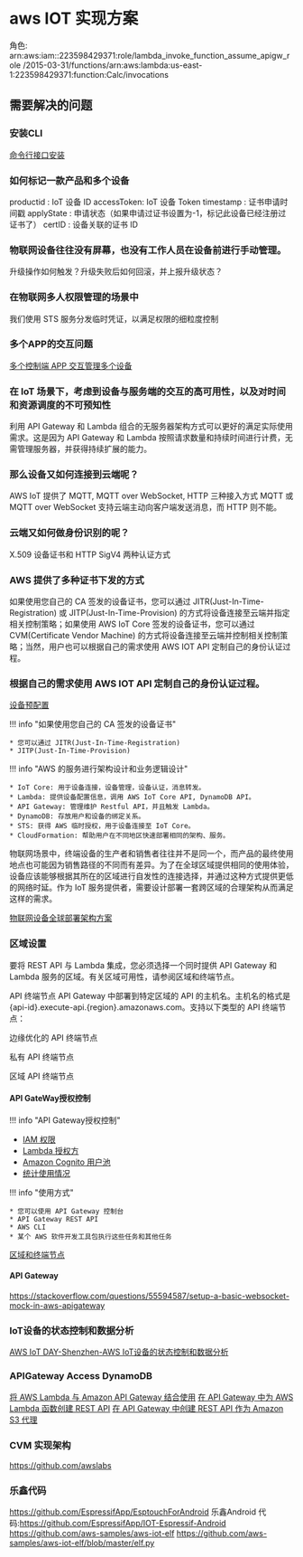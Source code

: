 # aws IOT 实现方案
角色:
arn:aws:iam::223598429371:role/lambda_invoke_function_assume_apigw_role
/2015-03-31/functions/arn:aws:lambda:us-east-1:223598429371:function:Calc/invocations

## 需要解决的问题

### 安装CLI

[命令行接口安装](https://docs.aws.amazon.com/zh_cn/cli/latest/userguide/install-macos.html)

### 如何标记一款产品和多个设备

productid : IoT 设备 ID
accessToken: IoT 设备 Token
timestamp : 证书申请时间戳
applyState : 申请状态（如果申请过证书设置为-1，标记此设备已经注册过证书了）
certID : 设备关联的证书 ID

### 物联网设备往往没有屏幕，也没有工作人员在设备前进行手动管理。

升级操作如何触发？升级失败后如何回滚，并上报升级状态？

### 在物联网多人权限管理的场景中

我们使用 STS 服务分发临时凭证，以满足权限的细粒度控制

### 多个APP的交互问题

[多个控制端 APP 交互管理多个设备](https://aws.amazon.com/cn/blogs/china/aws-iot-series-5/)
### 在 IoT 场景下，考虑到设备与服务端的交互的高可用性，以及对时间和资源调度的不可预知性

利用 API Gateway 和 Lambda 组合的无服务器架构方式可以更好的满足实际使用需求。这是因为 API Gateway 和 Lambda 按照请求数量和持续时间进行计费，无需管理服务器，并获得持续扩展的能力。

### 那么设备又如何连接到云端呢？

AWS IoT 提供了 MQTT, MQTT over WebSocket,  HTTP 三种接入方式
MQTT 或 MQTT over WebSocket 支持云端主动向客户端发送消息，而 HTTP 则不能。

### 云端又如何做身份识别的呢？

X.509 设备证书和 HTTP SigV4 两种认证方式


### AWS 提供了多种证书下发的方式

如果使用您自己的 CA 签发的设备证书，您可以通过 JITR(Just-In-Time-Registration) 或 JITP(Just-In-Time-Provision) 的方式将设备连接至云端并指定相关控制策略；如果使用 AWS IoT Core 签发的设备证书，您可以通过 CVM(Certificate Vendor Machine) 的方式将设备连接至云端并控制相关控制策略；当然，用户也可以根据自己的需求使用 AWS IOT API 定制自己的身份认证过程。

### 根据自己的需求使用 AWS IOT API 定制自己的身份认证过程。

[设备预配置](https://docs.aws.amazon.com/zh_cn/iot/latest/developerguide/iot-provision.html)

!!! info "如果使用您自己的 CA 签发的设备证书"

    * 您可以通过 JITR(Just-In-Time-Registration)
    * JITP(Just-In-Time-Provision)

!!! info "AWS 的服务进行架构设计和业务逻辑设计"

    * IoT Core: 用于设备连接，设备管理，设备认证，消息转发。
    * Lambda: 提供设备配置信息，调用 AWS IoT Core API, DynamoDB API。
    * API Gateway: 管理维护 Restful API，并且触发 Lambda。
    * DynamoDB: 存放用户和设备的绑定关系。
    * STS: 获得 AWS 临时授权，用于设备连接至 IoT Core。
    * CloudFormation: 帮助用户在不同地区快速部署相同的架构、服务。

物联网场景中，终端设备的生产者和销售者往往并不是同一个，而产品的最终使用地点也可能因为销售路径的不同而有差异。为了在全球区域提供相同的使用体验，设备应该能够根据其所在的区域进行自发性的连接选择，并通过这种方式提供更低的网络时延。作为 IoT 服务提供者，需要设计部署一套跨区域的合理架构从而满足这样的需求。

[物联网设备全球部署架构方案](https://aws.amazon.com/cn/blogs/china/aws-iot-series-6/)

### 区域设置

要将 REST API 与 Lambda 集成，您必须选择一个同时提供 API Gateway 和 Lambda 服务的区域。有关区域可用性，请参阅区域和终端节点。

API 终端节点
API Gateway 中部署到特定区域的 API 的主机名。主机名的格式是 {api-id}.execute-api.{region}.amazonaws.com。支持以下类型的 API 终端节点：

边缘优化的 API 终端节点

私有 API 终端节点

区域 API 终端节点

#### API GateWay授权控制

!!! info "API Gateway授权控制"

   * [IAM 权限](https://docs.aws.amazon.com/zh_cn/apigateway/latest/developerguide/permissions.html)
   * [Lambda 授权方](https://docs.aws.amazon.com/zh_cn/apigateway/latest/developerguide/apigateway-use-lambda-authorizer.html)
   * [ Amazon Cognito 用户池](https://docs.aws.amazon.com/zh_cn/apigateway/latest/developerguide/apigateway-integrate-with-cognito.html)
   * [统计使用情况](https://docs.aws.amazon.com/zh_cn/apigateway/latest/developerguide/api-gateway-api-usage-plans.html)

!!! info "使用方式"

    * 您可以使用 API Gateway 控制台
    * API Gateway REST API
    * AWS CLI
    * 某个 AWS 软件开发工具包执行这些任务和其他任务

[区域和终端节点](https://docs.aws.amazon.com/general/latest/gr/rande.html#apigateway_region)

#### API Gateway
https://stackoverflow.com/questions/55594587/setup-a-basic-websocket-mock-in-aws-apigateway

### IoT设备的状态控制和数据分析

[AWS IoT DAY-Shenzhen-AWS IoT设备的状态控制和数据分析](http://aws.amazon.bokecc.com/news/show-1062.html)


### APIGateway  Access DynamoDB
[将 AWS Lambda 与 Amazon API Gateway 结合使用](https://docs.aws.amazon.com/zh_cn/lambda/latest/dg/with-on-demand-https-example.html)
[在 API Gateway 中为 AWS Lambda 函数创建 REST API](https://docs.aws.amazon.com/zh_cn/apigateway/latest/developerguide/integrating-api-with-aws-services-lambda.html)
[在 API Gateway 中创建 REST API 作为 Amazon S3 代理](https://docs.aws.amazon.com/zh_cn/apigateway/latest/developerguide/integrating-api-with-aws-services-s3.html)


### CVM 实现架构
https://github.com/awslabs


### 乐鑫代码
https://github.com/EspressifApp/EsptouchForAndroid
乐鑫Android 代码:https://github.com/EspressifApp/IOT-Espressif-Android
https://github.com/aws-samples/aws-iot-elf
https://github.com/aws-samples/aws-iot-elf/blob/master/elf.py
